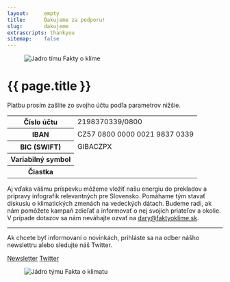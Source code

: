 ```yaml
---
layout:     empty
title:      Ďakujeme za podporu!
slug:       dakujeme
extrascripts: thankyou
sitemap:    false
---
```

<div class="section">
    <div class="container clearfix">
        <figure class="d-none d-md-block float-right w-50 ml-4">
            <img src="/assets/img/fakta-tym.jpg" class="rounded w-100" alt="Jadro tímu Fakty o klíme"/>
        </figure>
        <h1>{{ page.title }}</h1>
        <div class="payment-box">
            <p class="lead">Platbu prosím zašlite zo svojho účtu podľa parametrov nižšie.</p>
            <table id="payment-table" class="lead">
            <tr>
                <th>Číslo účtu</th>
                <td>2198370339/0800</td>
            </tr>
            <tr>
                <th>IBAN</th>
                <td>CZ57 0800 0000 0021 9837 0339</td>
            </tr>
            <tr>
                <th>BIC (SWIFT)</th>
                <td>GIBACZPX</td>
            </tr>
            <tr>
                <th>Variabilný symbol</th>
                <td id="vs"></td>
            </tr>
            <tr>
                <th>Čiastka</th>
                <td><span id="amount"></span></td>
            </tr>
            </table>
        </div>
        <p class="lead">Aj vďaka vášmu príspevku môžeme vložiť našu energiu do prekladov a prípravy infografík relevantných pre Slovensko. Pomáhame tým stavať diskusiu o klimatických zmenách na vedeckých dátach. Budeme radi, ak nám pomôžete kampaň zdieľať a informovať o nej svojich priateľov a okolie. V prípade dotazov sa nám neváhajte ozvať na <a href="mailto:dary@faktyoklime.sk" title="Kontaktná adresa pre darcov">dary@faktyoklime.sk</a>.</p>
        <hr/>
        <p class="pb-2">Ak chcete byť informovaní o novinkách, prihláste sa na odber nášho newslettru alebo sledujte náš Twitter.</p>
        <a href="{{ site.newsletter }}" target="_blank" class="btn btn-primary"><i class="fas fa-fw fa-envelope-open-text"></i> Newsletter</a>
        <a href="https://twitter.com/{{ site.twitter }}" target="_blank" class="btn btn-secondary"><i class="fab fa-fw fa-twitter"></i> Twitter</a>
        <figure class="d-md-none w-100 mt-2">
            <img src="/assets/img/fakta-tym.jpg" class="rounded w-100" alt="Jádro týmu Fakta o klimatu"/>
        </figure>
    </div>
</div>
